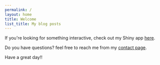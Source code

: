 ```yaml
---
permalink: /
layout: home
title: Welcome
list_title: My blog posts
---
```



If you're looking for something interactive, check out my Shiny app [here](https://colin-sanders.shinyapps.io/shiny_app/).

Do you have questions? feel free to reach me from my [contact page][contact].


Have a great day!!

[gh-site]: https://pages.github.com/
[minima]: https://github.com/jekyll/minima/tree/2.5-stable
[jk]: https://jekyllrb.com/
[gh]: https://help.github.com/en/github/working-with-github-pages
[issue]: https://github.com/jsanz/gh-pages-minima-starter/issues/new/choose
[contact]: https://jorgesanz.net/contact/
